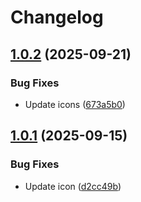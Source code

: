 # Changelog

## [1.0.2](https://github.com/sptlco/spatial/compare/spatial-api-1.0.1...spatial-api-1.0.2) (2025-09-21)


### Bug Fixes

* Update icons ([673a5b0](https://github.com/sptlco/spatial/commit/673a5b0d18a298868a632ee47e6e2bec64e805ee))

## [1.0.1](https://github.com/sptlco/spatial/compare/spatial-api-1.0.0...spatial-api-1.0.1) (2025-09-15)


### Bug Fixes

* Update icon ([d2cc49b](https://github.com/sptlco/spatial/commit/d2cc49b817eb991e8008da73e860e9239182c131))
